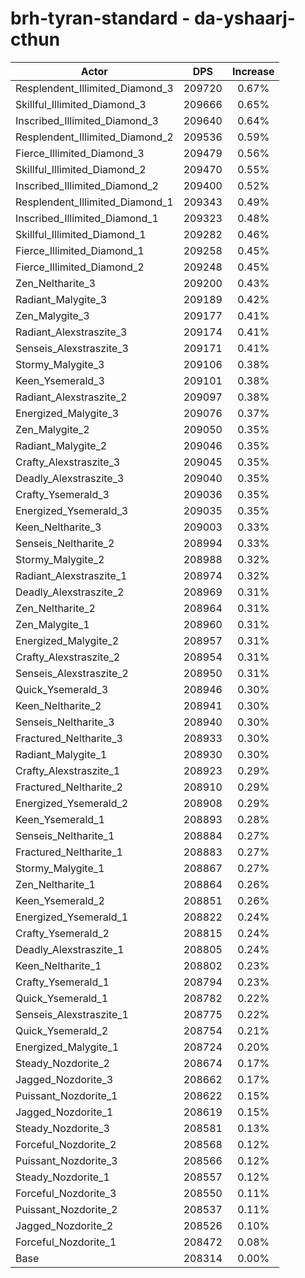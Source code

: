 # brh-tyran-standard - da-yshaarj-cthun
| Actor | DPS | Increase |
|---|:---:|:---:|
|Resplendent_Illimited_Diamond_3|209720|0.67%|
|Skillful_Illimited_Diamond_3|209666|0.65%|
|Inscribed_Illimited_Diamond_3|209640|0.64%|
|Resplendent_Illimited_Diamond_2|209536|0.59%|
|Fierce_Illimited_Diamond_3|209479|0.56%|
|Skillful_Illimited_Diamond_2|209470|0.55%|
|Inscribed_Illimited_Diamond_2|209400|0.52%|
|Resplendent_Illimited_Diamond_1|209343|0.49%|
|Inscribed_Illimited_Diamond_1|209323|0.48%|
|Skillful_Illimited_Diamond_1|209282|0.46%|
|Fierce_Illimited_Diamond_1|209258|0.45%|
|Fierce_Illimited_Diamond_2|209248|0.45%|
|Zen_Neltharite_3|209200|0.43%|
|Radiant_Malygite_3|209189|0.42%|
|Zen_Malygite_3|209177|0.41%|
|Radiant_Alexstraszite_3|209174|0.41%|
|Senseis_Alexstraszite_3|209171|0.41%|
|Stormy_Malygite_3|209106|0.38%|
|Keen_Ysemerald_3|209101|0.38%|
|Radiant_Alexstraszite_2|209097|0.38%|
|Energized_Malygite_3|209076|0.37%|
|Zen_Malygite_2|209050|0.35%|
|Radiant_Malygite_2|209046|0.35%|
|Crafty_Alexstraszite_3|209045|0.35%|
|Deadly_Alexstraszite_3|209040|0.35%|
|Crafty_Ysemerald_3|209036|0.35%|
|Energized_Ysemerald_3|209035|0.35%|
|Keen_Neltharite_3|209003|0.33%|
|Senseis_Neltharite_2|208994|0.33%|
|Stormy_Malygite_2|208988|0.32%|
|Radiant_Alexstraszite_1|208974|0.32%|
|Deadly_Alexstraszite_2|208969|0.31%|
|Zen_Neltharite_2|208964|0.31%|
|Zen_Malygite_1|208960|0.31%|
|Energized_Malygite_2|208957|0.31%|
|Crafty_Alexstraszite_2|208954|0.31%|
|Senseis_Alexstraszite_2|208950|0.31%|
|Quick_Ysemerald_3|208946|0.30%|
|Keen_Neltharite_2|208941|0.30%|
|Senseis_Neltharite_3|208940|0.30%|
|Fractured_Neltharite_3|208933|0.30%|
|Radiant_Malygite_1|208930|0.30%|
|Crafty_Alexstraszite_1|208923|0.29%|
|Fractured_Neltharite_2|208910|0.29%|
|Energized_Ysemerald_2|208908|0.29%|
|Keen_Ysemerald_1|208893|0.28%|
|Senseis_Neltharite_1|208884|0.27%|
|Fractured_Neltharite_1|208883|0.27%|
|Stormy_Malygite_1|208867|0.27%|
|Zen_Neltharite_1|208864|0.26%|
|Keen_Ysemerald_2|208851|0.26%|
|Energized_Ysemerald_1|208822|0.24%|
|Crafty_Ysemerald_2|208815|0.24%|
|Deadly_Alexstraszite_1|208805|0.24%|
|Keen_Neltharite_1|208802|0.23%|
|Crafty_Ysemerald_1|208794|0.23%|
|Quick_Ysemerald_1|208782|0.22%|
|Senseis_Alexstraszite_1|208775|0.22%|
|Quick_Ysemerald_2|208754|0.21%|
|Energized_Malygite_1|208724|0.20%|
|Steady_Nozdorite_2|208674|0.17%|
|Jagged_Nozdorite_3|208662|0.17%|
|Puissant_Nozdorite_1|208622|0.15%|
|Jagged_Nozdorite_1|208619|0.15%|
|Steady_Nozdorite_3|208581|0.13%|
|Forceful_Nozdorite_2|208568|0.12%|
|Puissant_Nozdorite_3|208566|0.12%|
|Steady_Nozdorite_1|208557|0.12%|
|Forceful_Nozdorite_3|208550|0.11%|
|Puissant_Nozdorite_2|208537|0.11%|
|Jagged_Nozdorite_2|208526|0.10%|
|Forceful_Nozdorite_1|208472|0.08%|
|Base|208314|0.00%|
